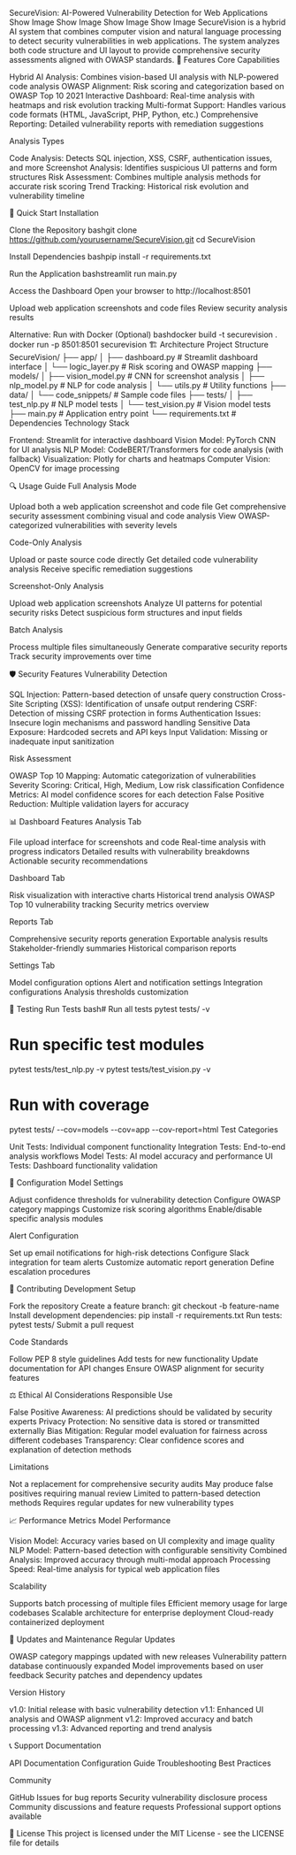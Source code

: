SecureVision: AI-Powered Vulnerability Detection for Web Applications
Show Image
Show Image
Show Image
Show Image
SecureVision is a hybrid AI system that combines computer vision and natural language processing to detect security vulnerabilities in web applications. The system analyzes both code structure and UI layout to provide comprehensive security assessments aligned with OWASP standards.
🎯 Features
Core Capabilities

Hybrid AI Analysis: Combines vision-based UI analysis with NLP-powered code analysis
OWASP Alignment: Risk scoring and categorization based on OWASP Top 10 2021
Interactive Dashboard: Real-time analysis with heatmaps and risk evolution tracking
Multi-format Support: Handles various code formats (HTML, JavaScript, PHP, Python, etc.)
Comprehensive Reporting: Detailed vulnerability reports with remediation suggestions

Analysis Types

Code Analysis: Detects SQL injection, XSS, CSRF, authentication issues, and more
Screenshot Analysis: Identifies suspicious UI patterns and form structures
Risk Assessment: Combines multiple analysis methods for accurate risk scoring
Trend Tracking: Historical risk evolution and vulnerability timeline

🚀 Quick Start
Installation

Clone the Repository
bashgit clone https://github.com/yourusername/SecureVision.git
cd SecureVision

Install Dependencies
bashpip install -r requirements.txt

Run the Application
bashstreamlit run main.py

Access the Dashboard
Open your browser to http://localhost:8501

Upload web application screenshots and code files
Review security analysis results



Alternative: Run with Docker (Optional)
bashdocker build -t securevision .
docker run -p 8501:8501 securevision
🏗️ Architecture
Project Structure
SecureVision/
├── app/
│   ├── dashboard.py          # Streamlit dashboard interface
│   └── logic_layer.py        # Risk scoring and OWASP mapping
├── models/
│   ├── vision_model.py       # CNN for screenshot analysis
│   ├── nlp_model.py          # NLP for code analysis
│   └── utils.py              # Utility functions
├── data/
│   └── code_snippets/        # Sample code files
├── tests/
│   ├── test_nlp.py           # NLP model tests
│   └── test_vision.py        # Vision model tests
├── main.py                   # Application entry point
└── requirements.txt          # Dependencies
Technology Stack

Frontend: Streamlit for interactive dashboard
Vision Model: PyTorch CNN for UI analysis
NLP Model: CodeBERT/Transformers for code analysis (with fallback)
Visualization: Plotly for charts and heatmaps
Computer Vision: OpenCV for image processing

🔍 Usage Guide
Full Analysis Mode

Upload both a web application screenshot and code file
Get comprehensive security assessment combining visual and code analysis
View OWASP-categorized vulnerabilities with severity levels

Code-Only Analysis

Upload or paste source code directly
Get detailed code vulnerability analysis
Receive specific remediation suggestions

Screenshot-Only Analysis

Upload web application screenshots
Analyze UI patterns for potential security risks
Detect suspicious form structures and input fields

Batch Analysis

Process multiple files simultaneously
Generate comparative security reports
Track security improvements over time

🛡️ Security Features
Vulnerability Detection

SQL Injection: Pattern-based detection of unsafe query construction
Cross-Site Scripting (XSS): Identification of unsafe output rendering
CSRF: Detection of missing CSRF protection in forms
Authentication Issues: Insecure login mechanisms and password handling
Sensitive Data Exposure: Hardcoded secrets and API keys
Input Validation: Missing or inadequate input sanitization

Risk Assessment

OWASP Top 10 Mapping: Automatic categorization of vulnerabilities
Severity Scoring: Critical, High, Medium, Low risk classification
Confidence Metrics: AI model confidence scores for each detection
False Positive Reduction: Multiple validation layers for accuracy

📊 Dashboard Features
Analysis Tab

File upload interface for screenshots and code
Real-time analysis with progress indicators
Detailed results with vulnerability breakdowns
Actionable security recommendations

Dashboard Tab

Risk visualization with interactive charts
Historical trend analysis
OWASP Top 10 vulnerability tracking
Security metrics overview

Reports Tab

Comprehensive security reports generation
Exportable analysis results
Stakeholder-friendly summaries
Historical comparison reports

Settings Tab

Model configuration options
Alert and notification settings
Integration configurations
Analysis thresholds customization

🧪 Testing
Run Tests
bash# Run all tests
pytest tests/ -v

# Run specific test modules
pytest tests/test_nlp.py -v
pytest tests/test_vision.py -v

# Run with coverage
pytest tests/ --cov=models --cov=app --cov-report=html
Test Categories

Unit Tests: Individual component functionality
Integration Tests: End-to-end analysis workflows
Model Tests: AI model accuracy and performance
UI Tests: Dashboard functionality validation

🔧 Configuration
Model Settings

Adjust confidence thresholds for vulnerability detection
Configure OWASP category mappings
Customize risk scoring algorithms
Enable/disable specific analysis modules

Alert Configuration

Set up email notifications for high-risk detections
Configure Slack integration for team alerts
Customize automatic report generation
Define escalation procedures

🤝 Contributing
Development Setup

Fork the repository
Create a feature branch: git checkout -b feature-name
Install development dependencies: pip install -r requirements.txt
Run tests: pytest tests/
Submit a pull request

Code Standards

Follow PEP 8 style guidelines
Add tests for new functionality
Update documentation for API changes
Ensure OWASP alignment for security features

⚖️ Ethical AI Considerations
Responsible Use

False Positive Awareness: AI predictions should be validated by security experts
Privacy Protection: No sensitive data is stored or transmitted externally
Bias Mitigation: Regular model evaluation for fairness across different codebases
Transparency: Clear confidence scores and explanation of detection methods

Limitations

Not a replacement for comprehensive security audits
May produce false positives requiring manual review
Limited to pattern-based detection methods
Requires regular updates for new vulnerability types

📈 Performance Metrics
Model Performance

Vision Model: Accuracy varies based on UI complexity and image quality
NLP Model: Pattern-based detection with configurable sensitivity
Combined Analysis: Improved accuracy through multi-modal approach
Processing Speed: Real-time analysis for typical web application files

Scalability

Supports batch processing of multiple files
Efficient memory usage for large codebases
Scalable architecture for enterprise deployment
Cloud-ready containerized deployment

🔄 Updates and Maintenance
Regular Updates

OWASP category mappings updated with new releases
Vulnerability pattern database continuously expanded
Model improvements based on user feedback
Security patches and dependency updates

Version History

v1.0: Initial release with basic vulnerability detection
v1.1: Enhanced UI analysis and OWASP alignment
v1.2: Improved accuracy and batch processing
v1.3: Advanced reporting and trend analysis

📞 Support
Documentation

API Documentation
Configuration Guide
Troubleshooting
Best Practices

Community

GitHub Issues for bug reports
Security vulnerability disclosure process
Community discussions and feature requests
Professional support options available

📄 License
This project is licensed under the MIT License - see the LICENSE file for details
